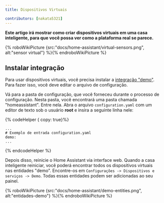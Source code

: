 ```yaml
---
title: Dispositivos Virtuais

contributors: [nakata5321]
---
```


**Este artigo irá mostrar como criar dispositivos virtuais em uma casa inteligente, para que você possa ver como a plataforma real se parece.**

{% roboWikiPicture {src:"docs/home-assistant/virtual-sensors.png", alt:"sensor virtual"} %}{% endroboWikiPicture %}

## Instalar integração

Para usar dispositivos virtuais, você precisa instalar a [integração "demo"](https://www.home-assistant.io/integrations/demo/).
Para fazer isso, você deve editar o arquivo de configuração.

Vá para a pasta de configuração, que você forneceu durante o processo de configuração. Nesta pasta, você encontrará uma pasta
chamada "homeassistant". Entre nela. Abra o arquivo `configuration.yaml` com um editor de texto sob o usuário **root** e insira a seguinte linha nele:

{% codeHelper { copy: true}%}

```
...
# Exemplo de entrada configuration.yaml
demo:
...
```

{% endcodeHelper %}


Depois disso, reinicie o Home Assistant via interface web. Quando a casa inteligente reiniciar, você poderá encontrar todos os dispositivos virtuais nas entidades "demo".
Encontre-os em `Configurações -> Dispositivos e serviços -> Demo`. Todas essas entidades podem ser adicionadas ao seu painel.

{% roboWikiPicture {src:"docs/home-assistant/demo-entities.png", alt:"entidades-demo"} %}{% endroboWikiPicture %}
